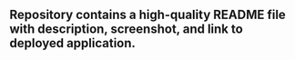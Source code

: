 ## Repository contains a high-quality README file with description, screenshot, and link to deployed application.